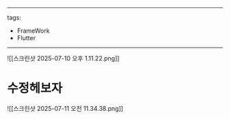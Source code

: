 <!-- 태그를 입력하면 docusaurus 하단에 태그가 잡힙니다. -->
---
tags:
  - FrameWork
  - Flutter
---


![[스크린샷 2025-07-10 오후 1.11.22.png]]

# 수정헤보자
![[스크린샷 2025-07-11 오전 11.34.38.png]]